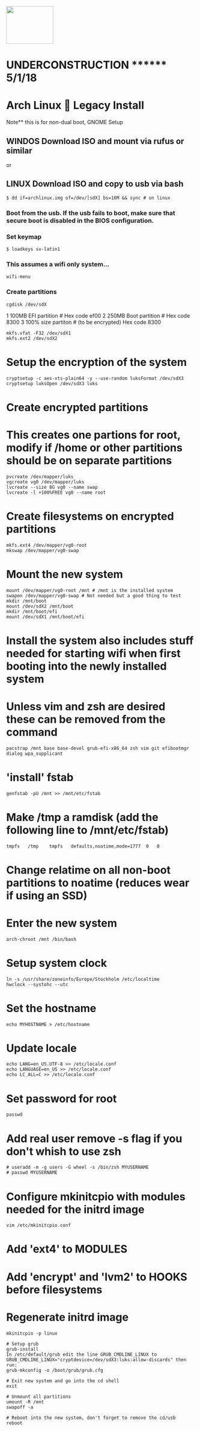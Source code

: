  <img src="https://news-cdn.softpedia.com/images/news2/How-to-Install-Third-Party-Apps-in-Arch-Linux-2.png" width="125" height="100"> 

 # UNDERCONSTRUCTION ****** 5/1/18
 # Arch Linux :penguin: Legacy Install

Note** this is for non-dual boot, GNOME Setup

## WINDOS Download ISO and mount via rufus or similar
or
## LINUX Download ISO and copy to usb via bash
~~~
$ dd if=archlinux.img of=/dev/[sdX] bs=16M && sync # on linux
~~~

### Boot from the usb. If the usb fails to boot, make sure that secure boot is disabled in the BIOS configuration.

### Set keymap
~~~
$ loadkeys sv-latin1
~~~

### This assumes a wifi only system...
~~~
wifi-menu
~~~

### Create partitions
~~~
cgdisk /dev/sdX
~~~

1 100MB EFI partition # Hex code ef00
2 250MB Boot partition # Hex code 8300
3 100% size partiton # (to be encrypted) Hex code 8300

~~~
mkfs.vfat -F32 /dev/sdX1
mkfs.ext2 /dev/sdX2
~~~

# Setup the encryption of the system
~~~
cryptsetup -c aes-xts-plain64 -y --use-random luksFormat /dev/sdX3
cryptsetup luksOpen /dev/sdX3 luks
~~~

# Create encrypted partitions
# This creates one partions for root, modify if /home or other partitions should be on separate partitions
~~~
pvcreate /dev/mapper/luks
vgcreate vg0 /dev/mapper/luks
lvcreate --size 8G vg0 --name swap
lvcreate -l +100%FREE vg0 --name root
~~~

# Create filesystems on encrypted partitions
~~~
mkfs.ext4 /dev/mapper/vg0-root
mkswap /dev/mapper/vg0-swap
~~~

# Mount the new system 
~~~
mount /dev/mapper/vg0-root /mnt # /mnt is the installed system
swapon /dev/mapper/vg0-swap # Not needed but a good thing to test
mkdir /mnt/boot
mount /dev/sdX2 /mnt/boot
mkdir /mnt/boot/efi
mount /dev/sdX1 /mnt/boot/efi
~~~

# Install the system also includes stuff needed for starting wifi when first booting into the newly installed system
# Unless vim and zsh are desired these can be removed from the command
~~~
pacstrap /mnt base base-devel grub-efi-x86_64 zsh vim git efibootmgr dialog wpa_supplicant
~~~

# 'install' fstab
~~~
genfstab -pU /mnt >> /mnt/etc/fstab
~~~
# Make /tmp a ramdisk (add the following line to /mnt/etc/fstab)
~~~
tmpfs	/tmp	tmpfs	defaults,noatime,mode=1777	0	0
~~~
# Change relatime on all non-boot partitions to noatime (reduces wear if using an SSD)

# Enter the new system
~~~
arch-chroot /mnt /bin/bash
~~~

# Setup system clock
~~~
ln -s /usr/share/zoneinfo/Europe/Stockholm /etc/localtime
hwclock --systohc --utc
~~~

# Set the hostname
~~~
echo MYHOSTNAME > /etc/hostname
~~~

# Update locale
~~~
echo LANG=en_US.UTF-8 >> /etc/locale.conf
echo LANGUAGE=en_US >> /etc/locale.conf
echo LC_ALL=C >> /etc/locale.conf
~~~

# Set password for root
~~~
passwd
~~~

# Add real user remove -s flag if you don't whish to use zsh
~~~
# useradd -m -g users -G wheel -s /bin/zsh MYUSERNAME
# passwd MYUSERNAME
~~~

# Configure mkinitcpio with modules needed for the initrd image
~~~
vim /etc/mkinitcpio.conf
~~~
# Add 'ext4' to MODULES
# Add 'encrypt' and 'lvm2' to HOOKS before filesystems

# Regenerate initrd image
~~~
mkinitcpio -p linux

# Setup grub
grub-install
In /etc/default/grub edit the line GRUB_CMDLINE_LINUX to GRUB_CMDLINE_LINUX="cryptdevice=/dev/sdX3:luks:allow-discards" then run:
grub-mkconfig -o /boot/grub/grub.cfg

# Exit new system and go into the cd shell
exit

# Unmount all partitions
umount -R /mnt
swapoff -a

# Reboot into the new system, don't forget to remove the cd/usb
reboot